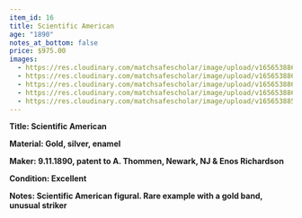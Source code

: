 ```yaml
---
item_id: 16
title: Scientific American
age: "1890"
notes_at_bottom: false
price: $975.00
images:
  - https://res.cloudinary.com/matchsafescholar/image/upload/v1656538862/sciAm3.jpg
  - https://res.cloudinary.com/matchsafescholar/image/upload/v1656538860/SciAm2.jpg
  - https://res.cloudinary.com/matchsafescholar/image/upload/v1656538860/SciAm1.jpg
  - https://res.cloudinary.com/matchsafescholar/image/upload/v1656538860/SciAm4.jpg
  - https://res.cloudinary.com/matchsafescholar/image/upload/v1656538859/sciAm_back_open.jpg
---
```

**Title:		Scientific American**


**Material:	Gold, silver, enamel**


**Maker:	        9.11.1890, patent to A. Thommen, Newark, NJ & Enos Richardson**


**Condition:	Excellent**


**Notes:		Scientific American figural. Rare example with a gold band, unusual striker**